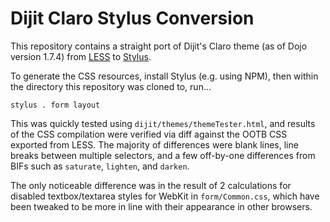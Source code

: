# Dijit Claro Stylus Conversion

This repository contains a straight port of Dijit's Claro theme (as of Dojo
version 1.7.4) from [LESS](http://lesscss.org/) to
[Stylus](http://learnboost.github.com/stylus/).

To generate the CSS resources, install Stylus (e.g. using NPM), then within
the directory this repository was cloned to, run...

    stylus . form layout

This was quickly tested using `dijit/themes/themeTester.html`, and results of
the CSS compilation were verified via diff against the OOTB CSS exported from
LESS.  The majority of differences were blank lines, line breaks between multiple
selectors, and a few off-by-one differences from BIFs such as `saturate`,
`lighten`, and `darken`.

The only noticeable difference was in the result of 2 calculations for disabled
textbox/textarea styles for WebKit in `form/Common.css`, which have been
tweaked to be more in line with their appearance in other browsers.